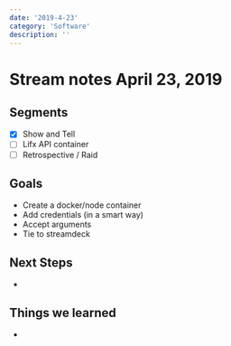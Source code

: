 ```yaml
---
date: '2019-4-23'
category: 'Software'
description: ''
---
```


# Stream notes April 23, 2019

## Segments

- [x] Show and Tell
- [ ] Lifx API container
- [ ] Retrospective / Raid

## Goals

- Create a docker/node container
- Add credentials (in a smart way)
- Accept arguments
- Tie to streamdeck

## Next Steps

-

## Things we learned

-
